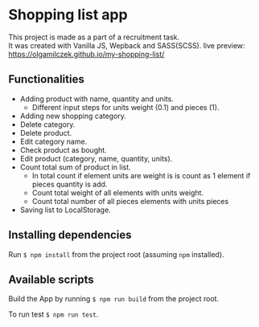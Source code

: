 # Shopping list app

This project is made as a part of a recruitment task.  
It was created with Vanilla JS, Wepback and SASS(SCSS).
live preview: https://olgamilczek.github.io/my-shopping-list/

## Functionalities

- Adding product with name, quantity and units.
  - Different input steps for units weight (0.1) and pieces (1).
- Adding new shopping category.
- Delete category.
- Delete product.
- Edit category name.
- Check product as bought.
- Edit product (category, name, quantity, units).
- Count total sum of product in list.
  - In total count if element units are weight is is count as 1 element if pieces quantity is add.
  - Count total weight of all elements with units weight.
  - Count total number of all pieces elements with units pieces
- Saving list to LocalStorage.

## Installing dependencies

Run `$ npm install` from the project root (assuming `npm` installed).

## Available scripts

Build the App by running `$ npm run build` from the project root.

To run test `$ npm run test`.
